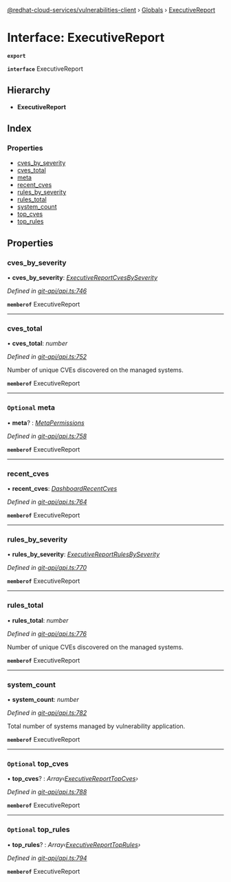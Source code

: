 [@redhat-cloud-services/vulnerabilities-client](../README.md) › [Globals](../globals.md) › [ExecutiveReport](executivereport.md)

# Interface: ExecutiveReport

**`export`** 

**`interface`** ExecutiveReport

## Hierarchy

* **ExecutiveReport**

## Index

### Properties

* [cves_by_severity](executivereport.md#cves_by_severity)
* [cves_total](executivereport.md#cves_total)
* [meta](executivereport.md#optional-meta)
* [recent_cves](executivereport.md#recent_cves)
* [rules_by_severity](executivereport.md#rules_by_severity)
* [rules_total](executivereport.md#rules_total)
* [system_count](executivereport.md#system_count)
* [top_cves](executivereport.md#optional-top_cves)
* [top_rules](executivereport.md#optional-top_rules)

## Properties

###  cves_by_severity

• **cves_by_severity**: *[ExecutiveReportCvesBySeverity](executivereportcvesbyseverity.md)*

*Defined in [git-api/api.ts:746](https://github.com/RedHatInsights/javascript-clients.gi/blob/master/packages/vulnerabilities/git-api/api.ts#L746)*

**`memberof`** ExecutiveReport

___

###  cves_total

• **cves_total**: *number*

*Defined in [git-api/api.ts:752](https://github.com/RedHatInsights/javascript-clients.gi/blob/master/packages/vulnerabilities/git-api/api.ts#L752)*

Number of unique CVEs discovered on the managed systems.

**`memberof`** ExecutiveReport

___

### `Optional` meta

• **meta**? : *[MetaPermissions](metapermissions.md)*

*Defined in [git-api/api.ts:758](https://github.com/RedHatInsights/javascript-clients.gi/blob/master/packages/vulnerabilities/git-api/api.ts#L758)*

**`memberof`** ExecutiveReport

___

###  recent_cves

• **recent_cves**: *[DashboardRecentCves](dashboardrecentcves.md)*

*Defined in [git-api/api.ts:764](https://github.com/RedHatInsights/javascript-clients.gi/blob/master/packages/vulnerabilities/git-api/api.ts#L764)*

**`memberof`** ExecutiveReport

___

###  rules_by_severity

• **rules_by_severity**: *[ExecutiveReportRulesBySeverity](executivereportrulesbyseverity.md)*

*Defined in [git-api/api.ts:770](https://github.com/RedHatInsights/javascript-clients.gi/blob/master/packages/vulnerabilities/git-api/api.ts#L770)*

**`memberof`** ExecutiveReport

___

###  rules_total

• **rules_total**: *number*

*Defined in [git-api/api.ts:776](https://github.com/RedHatInsights/javascript-clients.gi/blob/master/packages/vulnerabilities/git-api/api.ts#L776)*

Number of unique CVEs discovered on the managed systems.

**`memberof`** ExecutiveReport

___

###  system_count

• **system_count**: *number*

*Defined in [git-api/api.ts:782](https://github.com/RedHatInsights/javascript-clients.gi/blob/master/packages/vulnerabilities/git-api/api.ts#L782)*

Total number of systems managed by vulnerability application.

**`memberof`** ExecutiveReport

___

### `Optional` top_cves

• **top_cves**? : *Array‹[ExecutiveReportTopCves](executivereporttopcves.md)›*

*Defined in [git-api/api.ts:788](https://github.com/RedHatInsights/javascript-clients.gi/blob/master/packages/vulnerabilities/git-api/api.ts#L788)*

**`memberof`** ExecutiveReport

___

### `Optional` top_rules

• **top_rules**? : *Array‹[ExecutiveReportTopRules](executivereporttoprules.md)›*

*Defined in [git-api/api.ts:794](https://github.com/RedHatInsights/javascript-clients.gi/blob/master/packages/vulnerabilities/git-api/api.ts#L794)*

**`memberof`** ExecutiveReport
